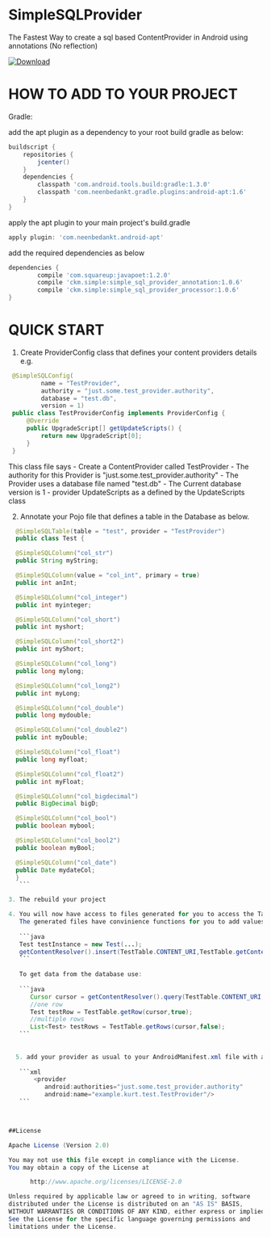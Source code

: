# SimpleSQLProvider
 The Fastest Way to create a sql based ContentProvider in Android using annotations (No reflection)

 [ ![Download](https://api.bintray.com/packages/ckurtm/maven/SimpleSQLProvider/images/download.svg) ](https://bintray.com/ckurtm/maven/SimpleSQLProvider/_latestVersion)
 
 
 
# HOW TO ADD TO YOUR PROJECT

 Gradle:
 
 add the apt plugin as a dependency to your root build gradle as below:
 
   ```groovy
   buildscript {
       repositories {
           jcenter()
       }
       dependencies {
           classpath 'com.android.tools.build:gradle:1.3.0'
           classpath 'com.neenbedankt.gradle.plugins:android-apt:1.6'
       }
   }
   ```
 
 apply the apt plugin to your main project's build.gradle
 
  ```groovy
  apply plugin: 'com.neenbedankt.android-apt'
  ```
  
 add the required dependencies as below
 
 ```groovy
 dependencies {
         compile 'com.squareup:javapoet:1.2.0'
         compile 'ckm.simple:simple_sql_provider_annotation:1.0.6'
         compile 'ckm.simple:simple_sql_provider_processor:1.0.6'
 }
 ```

# QUICK START
  1. Create ProviderConfig class that defines your content providers details e.g.
  
  ```java
   @SimpleSQLConfig(
           name = "TestProvider",
           authority = "just.some.test_provider.authority",
           database = "test.db",
           version = 1)
   public class TestProviderConfig implements ProviderConfig {
       @Override
       public UpgradeScript[] getUpdateScripts() {
           return new UpgradeScript[0];
       }
   }
   ```
   
   This class file says 
    - Create a ContentProvider called TestProvider
    - The authority for this Provider is "just.some.test_provider.authority"
    - The Provider uses a database file named "test.db"
    - The Current database version is 1
    - provider UpdateScripts as a defined by the UpdateScripts class
     
  2. Annotate your Pojo file that defines a table in the Database as below.
  
  ```java
    @SimpleSQLTable(table = "test", provider = "TestProvider")
    public class Test {

    @SimpleSQLColumn("col_str")
    public String myString;

    @SimpleSQLColumn(value = "col_int", primary = true)
    public int anInt;

    @SimpleSQLColumn("col_integer")
    public int myinteger;

    @SimpleSQLColumn("col_short")
    public int myshort;

    @SimpleSQLColumn("col_short2")
    public int myShort;

    @SimpleSQLColumn("col_long")
    public long mylong;

    @SimpleSQLColumn("col_long2")
    public int myLong;

    @SimpleSQLColumn("col_double")
    public long mydouble;

    @SimpleSQLColumn("col_double2")
    public int myDouble;

    @SimpleSQLColumn("col_float")
    public long myfloat;

    @SimpleSQLColumn("col_float2")
    public int myFloat;

    @SimpleSQLColumn("col_bigdecimal")
    public BigDecimal bigD;

    @SimpleSQLColumn("col_bool")
    public boolean mybool;

    @SimpleSQLColumn("col_bool2")
    public boolean myBool;

    @SimpleSQLColumn("col_date")
    public Date mydateCol;
    }
     ```

  3. The rebuild your project
  
  4. You will now have access to files generated for you to access the Table prefixed with "Table" using the usual Android ContentProvider methods, e.g. TestTable for the above class.
     The generated files have convinience functions for you to add values to the table, e.g. getContentValues() with an instance of the Test class to insert into db e.g.
     
     ```java
     Test testInstance = new Test(...);
     getContentResolver().insert(TestTable.CONTENT_URI,TestTable.getContentValues(testInstance,false));   
     ```
     
     To get data from the database use:
     
     ```java
        Cursor cursor = getContentResolver().query(TestTable.CONTENT_URI,null,null,null,null);
        //one row
        Test testRow = TestTable.getRow(cursor,true);
        //multiple rows
        List<Test> testRows = TestTable.getRows(cursor,false);   
     ```
     
     
    5. add your provider as usual to your AndroidManifest.xml file with a matching authority as defined in ProviderConfig class
     
     ```xml
         <provider
            android:authorities="just.some.test_provider.authority"
            android:name="example.kurt.test.TestProvider"/>   
     ```
  
  
  
  ##License
  
  Apache License (Version 2.0)
  
  You may not use this file except in compliance with the License.
  You may obtain a copy of the License at
  
        http://www.apache.org/licenses/LICENSE-2.0
  
  Unless required by applicable law or agreed to in writing, software
  distributed under the License is distributed on an "AS IS" BASIS,
  WITHOUT WARRANTIES OR CONDITIONS OF ANY KIND, either express or implied.
  See the License for the specific language governing permissions and
  limitations under the License.
